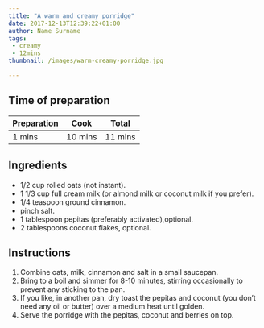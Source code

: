 ```yaml
---
title: "A warm and creamy porridge"
date: 2017-12-13T12:39:22+01:00
author: Name Surname
tags:
 - creamy
 - 12mins
thumbnail: /images/warm-creamy-porridge.jpg

---
```

## Time of preparation
 Preparation 	| Cook 			| Total
  ------------- | ------------- |-------------
  1 mins		| 10 mins 		|11 mins

## Ingredients
-	1/2 cup rolled oats (not instant).
-	1 1/3 cup full cream milk (or almond milk or coconut milk if you prefer).
-	1/4 teaspoon ground cinnamon.
-	pinch salt.
-	1 tablespoon pepitas (preferably activated),optional.
-	2 tablespoons coconut flakes, optional.


## Instructions
1. Combine oats, milk, cinnamon and salt in a small saucepan.
2. Bring to a boil and simmer for 8-10 minutes, stirring occasionally to prevent any sticking to the pan.
3. If you like, in another pan, dry toast the pepitas and coconut (you don’t need any oil or butter) over a medium heat until golden.
4. Serve the porridge with the pepitas, coconut and berries on top.